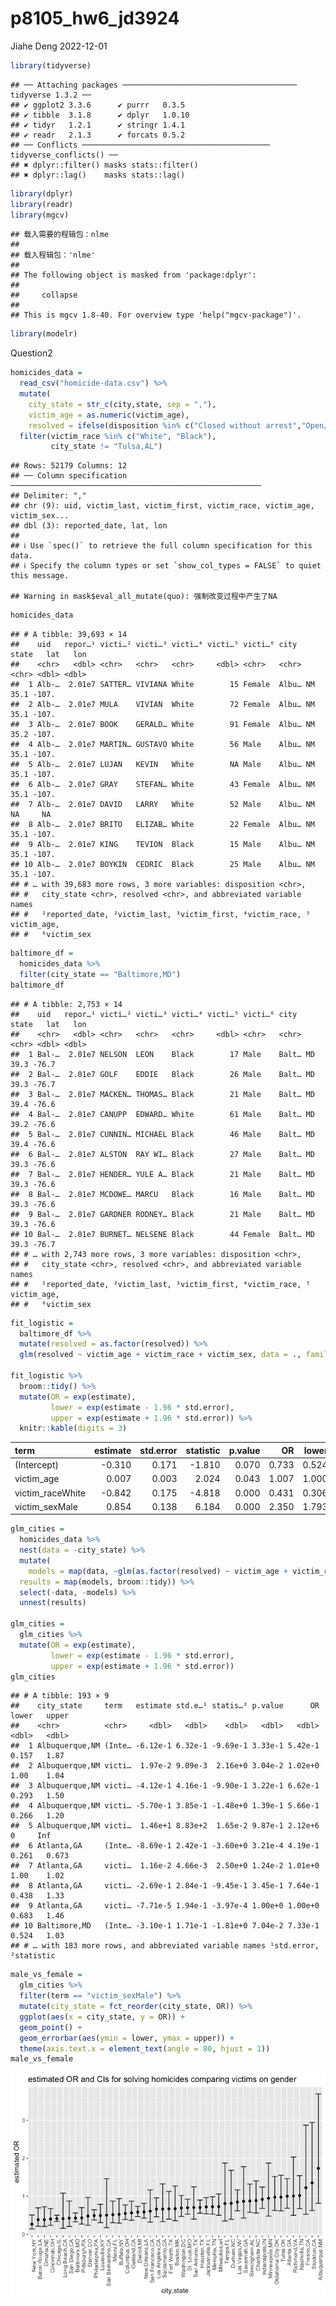 p8105_hw6_jd3924
================
Jiahe Deng
2022-12-01

``` r
library(tidyverse)
```

    ## ── Attaching packages ─────────────────────────────────────── tidyverse 1.3.2 ──
    ## ✔ ggplot2 3.3.6      ✔ purrr   0.3.5 
    ## ✔ tibble  3.1.8      ✔ dplyr   1.0.10
    ## ✔ tidyr   1.2.1      ✔ stringr 1.4.1 
    ## ✔ readr   2.1.3      ✔ forcats 0.5.2 
    ## ── Conflicts ────────────────────────────────────────── tidyverse_conflicts() ──
    ## ✖ dplyr::filter() masks stats::filter()
    ## ✖ dplyr::lag()    masks stats::lag()

``` r
library(dplyr)
library(readr)
library(mgcv)
```

    ## 载入需要的程辑包：nlme
    ## 
    ## 载入程辑包：'nlme'
    ## 
    ## The following object is masked from 'package:dplyr':
    ## 
    ##     collapse
    ## 
    ## This is mgcv 1.8-40. For overview type 'help("mgcv-package")'.

``` r
library(modelr)
```

Question2

``` r
homicides_data = 
  read_csv("homicide-data.csv") %>%
  mutate(
    city_state = str_c(city,state, sep = ","),
    victim_age = as.numeric(victim_age),
    resolved = ifelse(disposition %in% c("Closed without arrest","Open/No arrest"), "unsolved","solved")) %>%
  filter(victim_race %in% c("White", "Black"),
         city_state != "Tulsa,AL")
```

    ## Rows: 52179 Columns: 12
    ## ── Column specification ────────────────────────────────────────────────────────
    ## Delimiter: ","
    ## chr (9): uid, victim_last, victim_first, victim_race, victim_age, victim_sex...
    ## dbl (3): reported_date, lat, lon
    ## 
    ## ℹ Use `spec()` to retrieve the full column specification for this data.
    ## ℹ Specify the column types or set `show_col_types = FALSE` to quiet this message.

    ## Warning in mask$eval_all_mutate(quo): 强制改变过程中产生了NA

``` r
homicides_data
```

    ## # A tibble: 39,693 × 14
    ##    uid   repor…¹ victi…² victi…³ victi…⁴ victi…⁵ victi…⁶ city  state   lat   lon
    ##    <chr>   <dbl> <chr>   <chr>   <chr>     <dbl> <chr>   <chr> <chr> <dbl> <dbl>
    ##  1 Alb-…  2.01e7 SATTER… VIVIANA White        15 Female  Albu… NM     35.1 -107.
    ##  2 Alb-…  2.01e7 MULA    VIVIAN  White        72 Female  Albu… NM     35.1 -107.
    ##  3 Alb-…  2.01e7 BOOK    GERALD… White        91 Female  Albu… NM     35.2 -107.
    ##  4 Alb-…  2.01e7 MARTIN… GUSTAVO White        56 Male    Albu… NM     35.1 -107.
    ##  5 Alb-…  2.01e7 LUJAN   KEVIN   White        NA Male    Albu… NM     35.1 -107.
    ##  6 Alb-…  2.01e7 GRAY    STEFAN… White        43 Female  Albu… NM     35.1 -107.
    ##  7 Alb-…  2.01e7 DAVID   LARRY   White        52 Male    Albu… NM     NA     NA 
    ##  8 Alb-…  2.01e7 BRITO   ELIZAB… White        22 Female  Albu… NM     35.1 -107.
    ##  9 Alb-…  2.01e7 KING    TEVION  Black        15 Male    Albu… NM     35.1 -107.
    ## 10 Alb-…  2.01e7 BOYKIN  CEDRIC  Black        25 Male    Albu… NM     35.1 -107.
    ## # … with 39,683 more rows, 3 more variables: disposition <chr>,
    ## #   city_state <chr>, resolved <chr>, and abbreviated variable names
    ## #   ¹​reported_date, ²​victim_last, ³​victim_first, ⁴​victim_race, ⁵​victim_age,
    ## #   ⁶​victim_sex

``` r
baltimore_df = 
  homicides_data %>%
  filter(city_state == "Baltimore,MD")
baltimore_df
```

    ## # A tibble: 2,753 × 14
    ##    uid   repor…¹ victi…² victi…³ victi…⁴ victi…⁵ victi…⁶ city  state   lat   lon
    ##    <chr>   <dbl> <chr>   <chr>   <chr>     <dbl> <chr>   <chr> <chr> <dbl> <dbl>
    ##  1 Bal-…  2.01e7 NELSON  LEON    Black        17 Male    Balt… MD     39.3 -76.7
    ##  2 Bal-…  2.01e7 GOLF    EDDIE   Black        26 Male    Balt… MD     39.3 -76.7
    ##  3 Bal-…  2.01e7 MACKEN… THOMAS… Black        21 Male    Balt… MD     39.4 -76.6
    ##  4 Bal-…  2.01e7 CANUPP  EDWARD… White        61 Male    Balt… MD     39.2 -76.6
    ##  5 Bal-…  2.01e7 CUNNIN… MICHAEL Black        46 Male    Balt… MD     39.4 -76.6
    ##  6 Bal-…  2.01e7 ALSTON  RAY WI… Black        27 Male    Balt… MD     39.3 -76.6
    ##  7 Bal-…  2.01e7 HENDER… YULE A… Black        21 Male    Balt… MD     39.3 -76.6
    ##  8 Bal-…  2.01e7 MCDOWE… MARCU   Black        16 Male    Balt… MD     39.3 -76.6
    ##  9 Bal-…  2.01e7 GARDNER RODNEY… Black        21 Male    Balt… MD     39.3 -76.6
    ## 10 Bal-…  2.01e7 BURNET… NELSENE Black        44 Female  Balt… MD     39.3 -76.7
    ## # … with 2,743 more rows, 3 more variables: disposition <chr>,
    ## #   city_state <chr>, resolved <chr>, and abbreviated variable names
    ## #   ¹​reported_date, ²​victim_last, ³​victim_first, ⁴​victim_race, ⁵​victim_age,
    ## #   ⁶​victim_sex

``` r
fit_logistic = 
  baltimore_df %>% 
  mutate(resolved = as.factor(resolved)) %>%
  glm(resolved ~ victim_age + victim_race + victim_sex, data = ., family = binomial())

fit_logistic %>% 
  broom::tidy() %>% 
  mutate(OR = exp(estimate),
         lower = exp(estimate - 1.96 * std.error),
         upper = exp(estimate + 1.96 * std.error)) %>%
  knitr::kable(digits = 3)
```

| term             | estimate | std.error | statistic | p.value |    OR | lower | upper |
|:-----------------|---------:|----------:|----------:|--------:|------:|------:|------:|
| (Intercept)      |   -0.310 |     0.171 |    -1.810 |   0.070 | 0.733 | 0.524 | 1.026 |
| victim_age       |    0.007 |     0.003 |     2.024 |   0.043 | 1.007 | 1.000 | 1.013 |
| victim_raceWhite |   -0.842 |     0.175 |    -4.818 |   0.000 | 0.431 | 0.306 | 0.607 |
| victim_sexMale   |    0.854 |     0.138 |     6.184 |   0.000 | 2.350 | 1.793 | 3.081 |

``` r
glm_cities = 
  homicides_data %>%
  nest(data = -city_state) %>%
  mutate(
    models = map(data, ~glm(as.factor(resolved) ~ victim_age + victim_race + victim_sex, data = .x, family = binomial())),
  results = map(models, broom::tidy)) %>% 
  select(-data, -models) %>% 
  unnest(results)

glm_cities = 
  glm_cities %>% 
  mutate(OR = exp(estimate),
         lower = exp(estimate - 1.96 * std.error),
         upper = exp(estimate + 1.96 * std.error))
glm_cities
```

    ## # A tibble: 193 × 9
    ##    city_state     term   estimate std.e…¹ statis…² p.value      OR lower   upper
    ##    <chr>          <chr>     <dbl>   <dbl>    <dbl>   <dbl>   <dbl> <dbl>   <dbl>
    ##  1 Albuquerque,NM (Inte… -6.12e-1 6.32e-1 -9.69e-1 3.33e-1 5.42e-1 0.157   1.87 
    ##  2 Albuquerque,NM victi…  1.97e-2 9.09e-3  2.16e+0 3.04e-2 1.02e+0 1.00    1.04 
    ##  3 Albuquerque,NM victi… -4.12e-1 4.16e-1 -9.90e-1 3.22e-1 6.62e-1 0.293   1.50 
    ##  4 Albuquerque,NM victi… -5.70e-1 3.85e-1 -1.48e+0 1.39e-1 5.66e-1 0.266   1.20 
    ##  5 Albuquerque,NM victi…  1.46e+1 8.83e+2  1.65e-2 9.87e-1 2.12e+6 0     Inf    
    ##  6 Atlanta,GA     (Inte… -8.69e-1 2.42e-1 -3.60e+0 3.21e-4 4.19e-1 0.261   0.673
    ##  7 Atlanta,GA     victi…  1.16e-2 4.66e-3  2.50e+0 1.24e-2 1.01e+0 1.00    1.02 
    ##  8 Atlanta,GA     victi… -2.69e-1 2.84e-1 -9.45e-1 3.45e-1 7.64e-1 0.438   1.33 
    ##  9 Atlanta,GA     victi… -7.71e-5 1.94e-1 -3.97e-4 1.00e+0 1.00e+0 0.683   1.46 
    ## 10 Baltimore,MD   (Inte… -3.10e-1 1.71e-1 -1.81e+0 7.04e-2 7.33e-1 0.524   1.03 
    ## # … with 183 more rows, and abbreviated variable names ¹​std.error, ²​statistic

``` r
male_vs_female = 
  glm_cities %>%
  filter(term == "victim_sexMale") %>%
  mutate(city_state = fct_reorder(city_state, OR)) %>%
  ggplot(aes(x = city_state, y = OR)) +
  geom_point() + 
  geom_errorbar(aes(ymin = lower, ymax = upper)) + 
  theme(axis.text.x = element_text(angle = 80, hjust = 1))
male_vs_female
```

![](p8105_hw6_jd3924_files/figure-gfm/unnamed-chunk-6-1.png)<!-- -->
